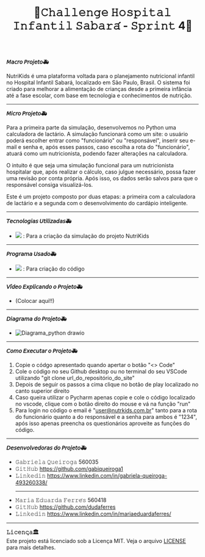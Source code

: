 <h1 align="center">🏥𝙲𝚑𝚊𝚕𝚕𝚎𝚗𝚐𝚎 𝙷𝚘𝚜𝚙𝚒𝚝𝚊𝚕 𝙸𝚗𝚏𝚊𝚗𝚝𝚒𝚕 𝚂𝚊𝚋𝚊𝚛𝚊́ - 𝚂𝚙𝚛𝚒𝚗𝚝 4🏥</h1>

<br>
<br>

**𝘔𝘢𝘤𝘳𝘰 𝘗𝘳𝘰𝘫𝘦𝘵𝘰🚑**  

NutriKids é uma plataforma voltada para o planejamento nutricional infantil no Hospital Infantil Sabará, localizado em São Paulo, Brasil. O sistema foi criado para melhorar a alimentação de crianças desde a primeira infância até a fase escolar, com base em tecnologia e conhecimentos de nutrição.

<hr>

**𝘔𝘪𝘤𝘳𝘰 𝘗𝘳𝘰𝘫𝘦𝘵𝘰🚑**  

Para a primeira parte da simulação, desenvolvemos no Python uma calculadora de lactário. A simulação funcionará como um site: o usuário poderá escolher entrar como "funcionário" ou "responsável", inserir seu e-mail e senha e, após esses passos, caso escolha a rota do "funcionário", atuará como um nutricionista, podendo fazer alterações na calculadora.

O intuito é que seja uma simulação funcional para um nutricionista hospitalar que, após realizar o cálculo, caso julgue necessário, possa fazer uma revisão por conta própria. Após isso, os dados serão salvos para que o responsável consiga visualizá-los.

Este é um projeto composto por duas etapas: a primeira com a calculadora de lactário e a segunda com o desenvolvimento do cardápio inteligente.

<hr>

**𝘛𝘦𝘤𝘯𝘰𝘭𝘰𝘨𝘪𝘢𝘴 𝘜𝘵𝘪𝘭𝘪𝘻𝘢𝘥𝘢𝘴🚑**  

- <img src="https://skillicons.dev/icons?i=python" />  : Para a criação da simulação do projeto NutriKids
  
<hr>

**𝘗𝘳𝘰𝘨𝘳𝘢𝘮𝘢 𝘜𝘴𝘢𝘥𝘰🚑**  

- <img src="https://skillicons.dev/icons?i=vscode" />  : Para criação do código
  
<hr>

**𝘝𝘪́𝘥𝘦𝘰 𝘌𝘹𝘱𝘭𝘪𝘤𝘢𝘯𝘥𝘰 𝘰 𝘗𝘳𝘰𝘫𝘦𝘵𝘰🚑**

- (Colocar aqui!!)

<hr>

**𝘋𝘪𝘢𝘨𝘳𝘢𝘮𝘢 𝘥𝘰 𝘗𝘳𝘰𝘫𝘦𝘵𝘰🚑**

- ![Diagrama_python drawio](https://github.com/user-attachments/assets/960b3f8b-8055-4b6d-80f2-e5bcbaaaa0a5)


<hr>

**𝘊𝘰𝘮𝘰 𝘌𝘹𝘦𝘤𝘶𝘵𝘢𝘳 𝘰 𝘗𝘳𝘰𝘫𝘦𝘵𝘰🚑**  

1. Copie o códgo apresentado quando apertar o botão "<> Code"
2. Cole o código no seu Github desktop ou no terminal do seu VSCode utilizando "git clone url_do_repositório_do_site"
3. Depois de seguir os passos a cima clique no botão de play localizado no canto superior direito
4. Caso queira utilizar o Pycharm apenas copie e cole o código localizado no vscode, clique com o botão direito do mouse e vá na função "run"
5. Para login no código o email é "user@nutrkids.com.br" tanto para a rota do funcionário quanto a do responsável e a senha para ambos é "1234", após isso apenas preencha os questionários aproveite as funções do código. 

<hr>

**𝘋𝘦𝘴𝘦𝘯𝘷𝘰𝘭𝘷𝘦𝘥𝘰𝘳𝘢𝘴 𝘥𝘰 𝘗𝘳𝘰𝘫𝘦𝘵𝘰🚑**

- 𝙶𝚊𝚋𝚛𝚒𝚎𝚕𝚊 𝚀𝚞𝚎𝚒𝚛𝚘𝚐𝚊      560035
- 𝙶𝚒𝚝𝙷𝚞𝚋    https://github.com/gabiqueiroga1
- 𝙻𝚒𝚗𝚔𝚎𝚍𝚒𝚗   https://www.linkedin.com/in/gabriela-queiroga-493260338/
  <hr>
- 𝙼𝚊𝚛𝚒𝚊 𝙴𝚍𝚞𝚊𝚛𝚍𝚊 𝙵𝚎𝚛𝚛𝚎́𝚜   560418
- 𝙶𝚒𝚝𝙷𝚞𝚋    https://github.com/dudaferres
- 𝙻𝚒𝚗𝚔𝚎𝚍𝚒𝚗   https://www.linkedin.com/in/mariaeduardaferres/

<hr>

**𝙻𝚒𝚌𝚎𝚗𝚌̧𝚊🏛️**  
Este projeto está licenciado sob a Licença MIT. Veja o arquivo [LICENSE](./LICENSE) para mais detalhes.
